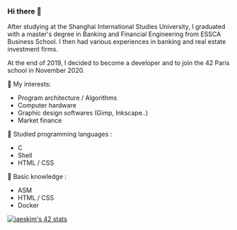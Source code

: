 ### Hi there 👋

After studying at the Shanghai International Studies University, I graduated with a master's degree in Banking and Financial Engineering from ESSCA Business School.
I then had various experiences in banking and real estate investment firms.

At the end of 2019, I decided to become a developer and to join the 42 Paris school in November 2020.

🧐 My interests: 
- Program architecture / Algorithms
- Computer hardware
- Graphic design softwares (Gimp, Inkscape..)
- Market finance

🧠 Studied programming languages : 
- C
- Shell
- HTML / CSS

🌱 Basic knowledge :
- ASM
- HTML / CSS
- Docker


[![jaeskim's 42 stats](https://badge42.herokuapp.com/api/stats/mlarboul?privacyName=true&privacyEmail=true)](https://github.com/UnDesSix)
